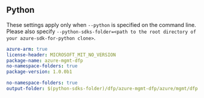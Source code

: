 ## Python

These settings apply only when `--python` is specified on the command line.
Please also specify `--python-sdks-folder=<path to the root directory of your azure-sdk-for-python clone>`.

``` yaml $(python)
azure-arm: true
license-header: MICROSOFT_MIT_NO_VERSION
package-name: azure-mgmt-dfp
no-namespace-folders: true
package-version: 1.0.0b1
```

``` yaml $(python)
no-namespace-folders: true
output-folder: $(python-sdks-folder)/dfp/azure-mgmt-dfp/azure/mgmt/dfp
```